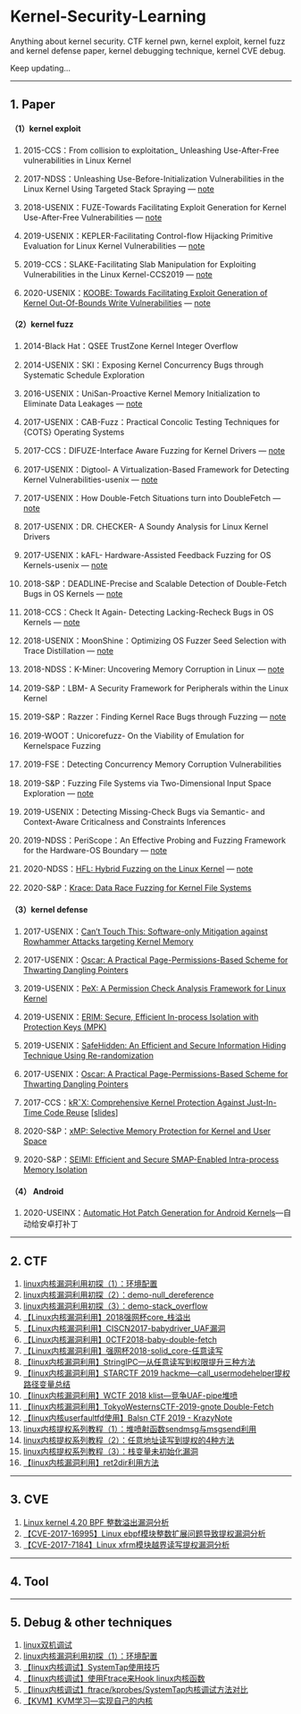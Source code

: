 # Kernel-Security-Learning

Anything about kernel security. CTF kernel pwn, kernel exploit, kernel fuzz and kernel defense paper, kernel debugging technique, kernel CVE debug. 

Keep updating...



---

## 1. Paper

#### （1）kernel exploit

1. 2015-CCS：From collision to exploitation_ Unleashing Use-After-Free vulnerabilities in Linux Kernel

2. 2017-NDSS：Unleashing Use-Before-Initialization Vulnerabilities in the Linux Kernel Using Targeted Stack Spraying — [note](https://www.jianshu.com/p/636db0e5d246)

3.  2018-USENIX：FUZE-Towards Facilitating Exploit Generation for Kernel Use-After-Free Vulnerabilities — [note](https://www.jianshu.com/p/cfe7c9f7e852)

4. 2019-USENIX：KEPLER-Facilitating Control-flow Hijacking Primitive Evaluation for Linux Kernel Vulnerabilities — [note](https://www.jianshu.com/p/53570db6fcba)

5. 2019-CCS：SLAKE-Facilitating Slab Manipulation for Exploiting Vulnerabilities in the Linux Kernel-CCS2019 — [note](https://www.jianshu.com/p/d731cd87c6f4)

6. 2020-USENIX：[KOOBE: Towards Facilitating Exploit Generation of Kernel Out-Of-Bounds Write Vulnerabilities](https://www.usenix.org/conference/usenixsecurity20/presentation/chen-weiteng) — [note](https://www.jianshu.com/p/24cb664a2811)

#### （2）kernel fuzz

1. 2014-Black Hat：QSEE TrustZone Kernel Integer Overflow

2. 2014-USENIX：SKI：Exposing Kernel Concurrency Bugs through Systematic Schedule Exploration

3. 2016-USENIX：UniSan-Proactive Kernel Memory Initialization to Eliminate Data Leakages — [note](http://www.inforsec.org/wp/?p=1416)

4. 2017-USENIX：CAB-Fuzz：Practical Concolic Testing Techniques for {COTS} Operating Systems

5. 2017-CCS：DIFUZE-Interface Aware Fuzzing for Kernel Drivers — [note](https://www.jianshu.com/p/670b141d1b8d)

6. 2017-USENIX：Digtool- A Virtualization-Based Framework for Detecting Kernel Vulnerabilities-usenix — [note](https://www.jianshu.com/p/3cc85231657d)

7. 2017-USENIX：How Double-Fetch Situations turn into DoubleFetch — [note](http://www.inforsec.org/wp/?p=2049)

8. 2017-USENIX：DR. CHECKER- A Soundy Analysis for Linux Kernel Drivers

9. 2017-USENIX：kAFL- Hardware-Assisted Feedback Fuzzing for OS Kernels-usenix — [note](https://www.jianshu.com/u/cd49be7bd6b5)

10. 2018-S&P：DEADLINE-Precise and Scalable Detection of Double-Fetch Bugs in OS Kernels — [note](https://www.jianshu.com/p/e4084b2c7c16)

11. 2018-CCS：Check It Again- Detecting Lacking-Recheck Bugs in OS Kernels — [note](https://www.jianshu.com/p/2f8df6082b1d)

12. 2018-USENIX：MoonShine：Optimizing OS Fuzzer Seed Selection with Trace Distillation — [note](https://www.jianshu.com/p/7e90ad222acf)

13. 2018-NDSS：K-Miner: Uncovering Memory Corruption in Linux — [note](https://blog.csdn.net/u012332816/article/details/79795643)

14. 2019-S&P：LBM- A Security Framework for Peripherals within the Linux Kernel

15. 2019-S&P：Razzer：Finding Kernel Race Bugs through Fuzzing — [note](https://www.jianshu.com/p/43ced9660257)

16. 2019-WOOT：Unicorefuzz- On the Viability of Emulation for Kernelspace Fuzzing

17. 2019-FSE：Detecting Concurrency Memory Corruption Vulnerabilities

18. 2019-S&P：Fuzzing File Systems via Two-Dimensional Input Space Exploration — [note](https://www.jianshu.com/p/23c3e41254b6)

19. 2019-USENIX：Detecting Missing-Check Bugs via Semantic- and Context-Aware Criticalness and Constraints Inferences

20. 2019-NDSS：PeriScope：An Effective Probing and Fuzzing Framework for the Hardware-OS Boundary — [note](https://www.jianshu.com/p/34568906d900)

21. 2020-NDSS：[HFL: Hybrid Fuzzing on the Linux Kernel](https://www.ndss-symposium.org/ndss-paper/hfl-hybrid-fuzzing-on-the-linux-kernel/) — [note](https://blog.csdn.net/wcventure/article/details/105281874)

22. 2020-S&P：[Krace: Data Race Fuzzing for Kernel File Systems](https://www.computer.org/csdl/proceedings-article/sp/2020/349700b568/1iqVRYHTi24)

#### （3）kernel defense

1. 2017-USENIX：[Can’t Touch This: Software-only Mitigation against Rowhammer Attacks targeting Kernel Memory](https://www.usenix.org/conference/usenixsecurity17/technical-sessions/presentation/brasser)
2. 2017-USENIX：[Oscar: A Practical Page-Permissions-Based Scheme for Thwarting Dangling Pointers](https://www.usenix.org/conference/usenixsecurity17/technical-sessions/presentation/dang)
3. 2019-USENIX：[PeX: A Permission Check Analysis Framework for Linux Kernel](https://www.usenix.org/conference/usenixsecurity19/presentation/zhang-tong)
4. 2019-USENIX：[ERIM: Secure, Efficient In-process Isolation with Protection Keys (MPK)](https://www.usenix.org/conference/usenixsecurity19/presentation/vahldiek-oberwagner)
5. 2019-USENIX：[SafeHidden: An Efficient and Secure Information Hiding Technique Using Re-randomization](https://www.usenix.org/conference/usenixsecurity19/presentation/wang)
6. 2017-USENIX：[Oscar: A Practical Page-Permissions-Based Scheme for Thwarting Dangling Pointers](https://www.usenix.org/conference/usenixsecurity17/technical-sessions/presentation/dang)
7. 2017-CCS：[kRˆX: Comprehensive Kernel Protection Against Just-In-Time Code Reuse](http://www.cs.columbia.edu/~theofilos/files/papers/2017/krx.pdf)  [[slides](http://www.cs.columbia.edu/~theofilos/files/slides/krx.pdf)]
8. 2020-S&P：[xMP: Selective Memory Protection for Kernel and User Space](https://www.computer.org/csdl/proceedings-article/sp/2020/349700a603/1iqVRnCoPjq)

9. 2020-S&P：[SEIMI: Efficient and Secure SMAP-Enabled Intra-process Memory Isolation](https://www.computer.org/csdl/proceedings-article/sp/2020/349700b332/1iqVRPB1xbG)

#### （4） Android

1. 2020-USEINX：[Automatic Hot Patch Generation for Android Kernels](https://www.usenix.org/conference/usenixsecurity20/presentation/xu)—自动给安卓打补丁



---

## 2. CTF

1. [linux内核漏洞利用初探（1）：环境配置](https://blog.csdn.net/panhewu9919/article/details/99438304)
2. [linux内核漏洞利用初探（2）：demo-null_dereference](https://blog.csdn.net/panhewu9919/article/details/99441712)
3. [linux内核漏洞利用初探（3）：demo-stack_overflow](https://blog.csdn.net/panhewu9919/article/details/99485487)
4. [【Linux内核漏洞利用】2018强网杯core_栈溢出](https://www.jianshu.com/p/8d950a9d8974)
5. [【Linux内核漏洞利用】CISCN2017-babydriver_UAF漏洞](https://www.jianshu.com/p/5dbdabba7e75)
6. [【Linux内核漏洞利用】0CTF2018-baby-double-fetch](https://ctf-wiki.github.io/ctf-wiki/pwn/linux/kernel/double-fetch/)
7. [【Linux内核漏洞利用】强网杯2018-solid_core-任意读写](https://www.jianshu.com/p/3d707fac499a)
8. [【linux内核漏洞利用】StringIPC—从任意读写到权限提升三种方法](https://www.jianshu.com/p/07994f8b2bb0)
9. [【linux内核漏洞利用】STARCTF 2019 hackme—call_usermodehelper提权路径变量总结](https://www.jianshu.com/p/a2259cd3e79e)
10. [【linux内核漏洞利用】WCTF 2018 klist—竞争UAF-pipe堆喷](https://blog.csdn.net/panhewu9919/article/details/100728934)
11. [【linux内核漏洞利用】TokyoWesternsCTF-2019-gnote Double-Fetch](https://blog.csdn.net/panhewu9919/article/details/100891770)
12. [【linux内核userfaultfd使用】Balsn CTF 2019 - KrazyNote](https://www.jianshu.com/p/a70a358ec02c)
13. [linux内核提权系列教程（1）：堆喷射函数sendmsg与msgsend利用](https://www.jianshu.com/p/5583657cfd25)
14. [linux内核提权系列教程（2）：任意地址读写到提权的4种方法](https://www.jianshu.com/p/fef2377f6a31)
15. [linux内核提权系列教程（3）：栈变量未初始化漏洞](https://www.jianshu.com/p/b28b964b9243)
16. [【linux内核漏洞利用】ret2dir利用方法](https://www.jianshu.com/p/3c662b6163a7)



---

## 3. CVE

1. [Linux kernel 4.20 BPF 整数溢出漏洞分析](https://www.cnblogs.com/bsauce/p/11560224.html)
2. [【CVE-2017-16995】Linux ebpf模块整数扩展问题导致提权漏洞分析](https://www.cnblogs.com/bsauce/p/11583310.html)
3. [【CVE-2017-7184】Linux xfrm模块越界读写提权漏洞分析](https://www.cnblogs.com/bsauce/p/11634185.html)



---

## 4. Tool



---

## 5. Debug & other techniques

1. [linux双机调试](https://www.cnblogs.com/bsauce/p/11634162.html)
2. [linux内核漏洞利用初探（1）：环境配置](https://blog.csdn.net/panhewu9919/article/details/99438304)
3. [【linux内核调试】SystemTap使用技巧](https://blog.csdn.net/panhewu9919/article/details/103113711)
4. [【linux内核调试】使用Ftrace来Hook linux内核函数](https://www.jianshu.com/p/bf70a262787e)
5. [【linux内核调试】ftrace/kprobes/SystemTap内核调试方法对比](https://www.jianshu.com/p/285c91c97c28)
6. [【KVM】KVM学习—实现自己的内核](https://www.jianshu.com/p/5ec4507e9be0)




